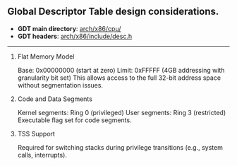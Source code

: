 ## Global Descriptor Table design considerations.

- **GDT main directory**: [arch/x86/cpu/](../cpu/common.c)
- **GDT headers**: [arch/x86/include/desc.h](../include/asm/desc.h)

---

1. Flat Memory Model

    Base: 0x00000000 (start at zero)
    Limit: 0xFFFFF (4GB addressing with granularity bit set)
    This allows access to the full 32-bit address space without segmentation issues.

2. Code and Data Segments

    Kernel segments: Ring 0 (privileged)
    User segments: Ring 3 (restricted)
    Executable flag set for code segments.

3. TSS Support

    Required for switching stacks during privilege transitions (e.g., system calls, interrupts).